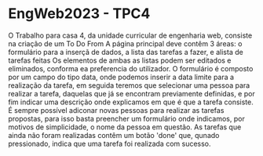 # EngWeb2023 - TPC4

O Trabalho para casa 4, da unidade curricular de engenharia web, consiste na criação de um To Do From
A página principal deve contêm 3 áreas: o formulário para a inserçã de dados, a lista das tarefas a fazer, e alista de tarefas feitas
Os elementos de ambas as listas podem ser editados e eliminados, conforma ea preferencia do utilizador.
O formulário é composto por um campo do tipo data, onde podemos inserir a data limite para a realização da tarefa, em seguida teremos que selecionar uma pessoa para realizar a tarefa, daquelas que já se encontram previamente definidas, e por fim indicar uma descrição onde explicamos em que é que a tarefa consiste.
É sempre possível adiconar novas pessoas para realizar as tarefas propostas, para isso basta preencher um formulário onde indicamos, por motivos de simplicidade, o nome da pessoa em questão.
As tarefas que ainda não foram realizadas contêm um botão 'done' que, qunado pressionado, indica que uma tarefa foi realizada com sucesso.